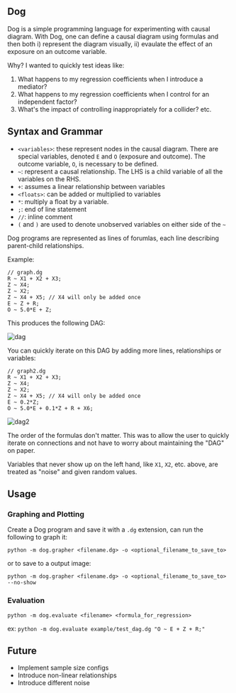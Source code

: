 Dog
------


Dog is a simple programming language for experimenting with causal diagram. With Dog, one can define a causal diagram using formulas and then both i) represent the diagram visually, ii) evaulate the effect of an exposure on an outcome variable. 

Why? I wanted to quickly test ideas like:

1) What happens to my regression coefficients when I introduce a mediator?
2) What happens to my regression coefficients when I control for an independent factor?
3) What's the impact of controlling inappropriately for a collider?
etc.


Syntax and Grammar
----------------------

 - `<variables>`: these represent nodes in the causal diagram. There are  special variables, denoted `E` and `O` (exposure and outcome). The outcome variable, `O`, is necessary to be defined. 
 - `~`: represent a causal relationship. The LHS is a child variable of all the  variables on the RHS.
 - `+`: assumes a linear relationship between variables
 - `<floats>`: can be added or multiplied to variables
 - `*`: multiply a float by a variable.
 - `;`: end of line statement
 - `//`: inline comment
 - `(` and `)` are used to denote unobserved variables on either side of the `~`

Dog programs are represented as lines of forumlas, each line describing parent-child relationships. 

Example:

```
// graph.dg
R ~ X1 + X2 + X3;
Z ~ X4;
Z ~ X2;
Z ~ X4 + X5; // X4 will only be added once
E ~ Z + R;
O ~ 5.0*E + Z;
```

This produces the following DAG:

![dag](https://imgur.com/xMIOe00.png)

You can quickly iterate on this DAG by adding more lines, relationships or variables:

```
// graph2.dg
R ~ X1 + X2 + X3;
Z ~ X4;
Z ~ X2;
Z ~ X4 + X5; // X4 will only be added once
E ~ 0.2*Z;
O ~ 5.0*E + 0.1*Z + R + X6;
```

![dag2](https://imgur.com/yo5uBQJ.png)

The order of the formulas don't matter. This was to allow the user to quickly iterate on connections and not have to worry about maintaining the "DAG" on paper. 

Variables that never show up on the left hand, like `X1`, `X2`, etc. above, are treated as "noise" and given random values. 


Usage
----------

### Graphing and Plotting
Create a Dog program and save it with a `.dg` extension, can run the following to graph it:

`python -m dog.grapher <filename.dg> -o <optional_filename_to_save_to>` 

or to save to a output image:

`python -m dog.grapher <filename.dg> -o <optional_filename_to_save_to> --no-show` 

### Evaluation
`python -m dog.evaluate <filename> <formula_for_regression>`

ex:
`python -m dog.evaluate example/test_dag.dg "O ~ E + Z + R;"`


Future
--------
- Implement sample size configs
- Introduce non-linear relationships
- Introduce different noise